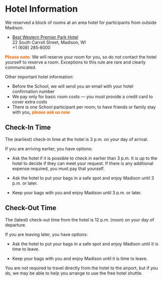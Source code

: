 <style type="text/css">
  .hi { font-weight: bold; color: #FF6600; }
</style>

# Hotel Information

We reserved a block of rooms at an area hotel for participants from outside Madison.

*   [Best Western Premier Park Hotel](https://parkhotelmadison.com/)<br>
    22 South Carroll Street, Madison, WI<br>+1&nbsp;(608)&nbsp;285&#8209;8000

<span class="hi">Please note:</span>
We will reserve your room for you, so do not contact the hotel yourself to reserve a room.
Exceptions to this rule are rare and clearly communicated.

Other important hotel information:

*   Before the School, we will send you an email with your hotel confirmation number
*   We pay only for basic room costs&nbsp;&mdash; you must provide a credit card to cover extra costs
*   There is one School participant per room;
    to have friends or family stay with you, <span class="hi">please ask us now</span>

## Check-In Time

The (earliest) check-in time at the hotel is 3 p.m. on your day of arrival.

If you are arriving earlier, you have options:

*   Ask the hotel if it is possible to check in earlier than 3 p.m.
    It is up to the hotel to decide if they can meet your request.
    If there is any additional expense required, you must pay that yourself.

*   Ask the hotel to put your bags in a safe spot and enjoy Madison until 3 p.m. or later.

*   Keep your bags with you and enjoy Madison until 3 p.m. or later.

## Check-Out Time

The (latest) check-out time from the hotel is 12 p.m. (noon) on your day of departure.

If you are leaving later, you have options:

*   Ask the hotel to put your bags in a safe spot and enjoy Madison until it is time to leave.

*   Keep your bags with you and enjoy Madison until it is time to leave.

You are not required to travel directly from the hotel to the airport,
but if you do, we may be able to help you arrange to use the free hotel shuttle.
